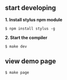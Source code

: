 ## start developing

**1. Install stylus npm module**

`` $ npm install stylus -g ``

**2. Start the compiler**

`` $ make dev ``

## view demo page

``$ make page``
